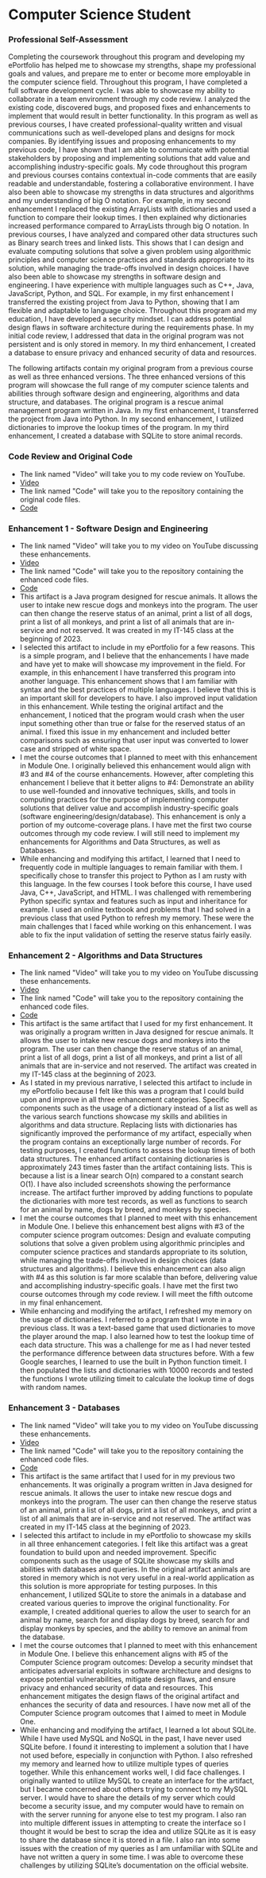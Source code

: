 # Computer Science Student

### Professional Self-Assessment

  Completing the coursework throughout this program and developing my ePortfolio has helped me to showcase my strengths, shape my professional goals and values, and prepare me to enter or become more employable in the computer science field. Throughout this program, I have completed a full software development cycle. I was able to showcase my ability to collaborate in a team environment through my code review. I analyzed the existing code, discovered bugs, and proposed fixes and enhancements to implement that would result in better functionality. In this program as well as previous courses, I have created professional-quality written and visual communications such as well-developed plans and designs for mock companies. By identifying issues and proposing enhancements to my previous code, I have shown that I am able to communicate with potential stakeholders by proposing and implementing solutions that add value and accomplishing industry-specific goals. My code throughout this program and previous courses contains contextual in-code comments that are easily readable and understandable, fostering a collaborative environment. I have also been able to showcase my strengths in data structures and algorithms and my understanding of big O notation. For example, in my second enhancement I replaced the existing ArrayLists with dictionaries and used a function to compare their lookup times. I then explained why dictionaries increased performance compared to ArrayLists through big O notation. In previous courses, I have analyzed and compared other data structures such as Binary search trees and linked lists. This shows that I can design and evaluate computing solutions that solve a given problem using algorithmic principles and computer science practices and standards appropriate to its solution, while managing the trade-offs involved in design choices. I have also been able to showcase my strengths in software design and engineering. I have experience with multiple languages such as C++, Java, JavaScript, Python, and SQL. For example, in my first enhancement I transferred the existing project from Java to Python, showing that I am flexible and adaptable to language choice. Throughout this program and my education, I have developed a security mindset. I can address potential design flaws in software architecture during the requirements phase. In my initial code review, I addressed that data in the original program was not persistent and is only stored in memory. In my third enhancement, I created a database to ensure privacy and enhanced security of data and resources.

  The following artifacts contain my original program from a previous course as well as three enhanced versions. The three enhanced versions of this program will showcase the full range of my computer science talents and abilities through software design and engineering, algorithms and data structure, and databases. The original program is a rescue animal management program written in Java. In my first enhancement, I transferred the project from Java into Python. In my second enhancement, I utilized dictionaries to improve the lookup times of the program. In my third enhancement, I created a database with SQLite to store animal records. 

### Code Review and Original Code
- The link named "Video" will take you to my code review on YouTube. 
- [Video](https://www.youtube.com/watch?v=PhLqyLRzCWo)
- The link named "Code" will take you to the repository containing the original code files. 
- [Code](https://github.com/CollinKachenmeister/CollinKachenmeister.github.io/tree/main/Grazioso)

### Enhancement 1 - Software Design and Engineering

- The link named "Video" will take you to my video on YouTube discussing these enhancements.
- [Video](https://www.youtube.com/watch?v=vNH8NqsO3v8) 
- The link named "Code" will take you to the repository containing the enhanced code files.
- [Code](https://github.com/CollinKachenmeister/CollinKachenmeister.github.io/tree/main/Grazioso%20-%20Enhancement%201%20Python)
- This artifact is a Java program designed for rescue animals. It allows the user to intake new rescue dogs and monkeys into the program. The user can then change the reserve status of an animal, print a list of all dogs, print a list of all monkeys, and print a list of all animals that are in-service and not reserved. It was created in my IT-145 class at the beginning of 2023. 
- I selected this artifact to include in my ePortfolio for a few reasons. This is a simple program, and I believe that the enhancements I have made and have yet to make will showcase my improvement in the field. For example, in this enhancement I have transferred this program into another language. This enhancement shows that I am familiar with syntax and the best practices of multiple languages. I believe that this is an important skill for developers to have. I also improved input validation in this enhancement. While testing the original artifact and the enhancement, I noticed that the program would crash when the user input something other than true or false for the reserved status of an animal. I fixed this issue in my enhancement and included better comparisons such as ensuring that user input was converted to lower case and stripped of white space. 
- I met the course outcomes that I planned to meet with this enhancement in Module One. I originally believed this enhancement would align with #3 and #4 of the course enhancements. However, after completing this enhancement I believe that it better aligns to #4: Demonstrate an ability to use well-founded and innovative techniques, skills, and tools in computing practices for the purpose of implementing computer solutions that deliver value and accomplish industry-specific goals (software engineering/design/database). This enhancement is only a portion of my outcome-coverage plans. I have met the first two course outcomes through my code review. I will still need to implement my enhancements for Algorithms and Data Structures, as well as Databases. 
- While enhancing and modifying this artifact, I learned that I need to frequently code in multiple languages to remain familiar with them. I specifically chose to transfer this project to Python as I am rusty with this language. In the few courses I took before this course, I have used Java, C++, JavaScript, and HTML. I was challenged with remembering Python specific syntax and features such as input and inheritance for example. I used an online textbook and problems that I had solved in a previous class that used Python to refresh my memory. These were the main challenges that I faced while working on this enhancement. I was able to fix the input validation of setting the reserve status fairly easily. 


### Enhancement 2 - Algorithms and Data Structures

- The link named "Video" will take you to my video on YouTube discussing these enhancements.
- [Video](https://www.youtube.com/watch?v=7SQIQyyDJjE)
- The link named "Code" will take you to the repository containing the enhanced code files.
- [Code](https://github.com/CollinKachenmeister/CollinKachenmeister.github.io/tree/main/Grazioso%20-%20Enhancement%202%20Algorithms)
- This artifact is the same artifact that I used for my first enhancement. It was originally a program written in Java designed for rescue animals. It allows the user to intake new rescue dogs and monkeys into the program. The user can then change the reserve status of an animal, print a list of all dogs, print a list of all monkeys, and print a list of all animals that are in-service and not reserved. The artifact was created in my IT-145 class at the beginning of 2023. 
- As I stated in my previous narrative, I selected this artifact to include in my ePortfolio because I felt like this was a program that I could build upon and improve in all three enhancement categories. Specific components such as the usage of a dictionary instead of a list as well as the various search functions showcase my skills and abilities in algorithms and data structure. Replacing lists with dictionaries has significantly improved the performance of my artifact, especially when the program contains an exceptionally large number of records. For testing purposes, I created functions to assess the lookup times of both data structures. The enhanced artifact containing dictionaries is approximately 243 times faster than the artifact containing lists. This is because a list is a linear search O(n) compared to a constant search O(1). I have also included screenshots showing the performance increase. The artifact further improved by adding functions to populate the dictionaries with more test records, as well as functions to search for an animal by name, dogs by breed, and monkeys by species. 
- I met the course outcomes that I planned to meet with this enhancement in Module One. I believe this enhancement best aligns with #3 of the computer science program outcomes: Design and evaluate computing solutions that solve a given problem using algorithmic principles and computer science practices and standards appropriate to its solution, while managing the trade-offs involved in design choices (data structures and algorithms). I believe this enhancement can also align with #4 as this solution is far more scalable than before, delivering value and accomplishing industry-specific goals. I have met the first two course outcomes through my code review. I will meet the fifth outcome in my final enhancement. 
- While enhancing and modifying the artifact, I refreshed my memory on the usage of dictionaries. I referred to a program that I wrote in a previous class. It was a text-based game that used dictionaries to move the player around the map. I also learned how to test the lookup time of each data structure. This was a challenge for me as I had never tested the performance difference between data structures before. With a few Google searches, I learned to use the built in Python function timeit. I then populated the lists and dictionaries with 10000 records and tested the functions I wrote utilizing timeit to calculate the lookup time of dogs with random names.


### Enhancement 3 - Databases

- The link named "Video" will take you to my video on YouTube discussing these enhancements.
- [Video](https://www.youtube.com/watch?v=Oxta32vM2Ns)
- The link named "Code" will take you to the repository containing the enhanced code files.
- [Code](https://github.com/CollinKachenmeister/CollinKachenmeister.github.io/tree/main/Grazioso%20-%20Enhancement%203%20Database)
- This artifact is the same artifact that I used for in my previous two enhancements. It was originally a program written in Java designed for rescue animals. It allows the user to intake new rescue dogs and monkeys into the program. The user can then change the reserve status of an animal, print a list of all dogs, print a list of all monkeys, and print a list of all animals that are in-service and not reserved. The artifact was created in my IT-145 class at the beginning of 2023.
- I selected this artifact to include in my ePortfolio to showcase my skills in all three enhancement categories. I felt like this artifact was a great foundation to build upon and needed improvement. Specific components such as the usage of SQLite showcase my skills and abilities with databases and queries. In the original artifact animals are stored in memory which is not very useful in a real-world application as this solution is more appropriate for testing purposes. In this enhancement, I utilized SQLite to store the animals in a database and created various queries to improve the original functionality. For example, I created additional queries to allow the user to search for an animal by name, search for and display dogs by breed, search for and display monkeys by species, and the ability to remove an animal from the database. 
- I met the course outcomes that I planned to meet with this enhancement in Module One. I believe this enhancement aligns with #5 of the Computer Science program outcomes: Develop a security mindset that anticipates adversarial exploits in software architecture and designs to expose potential vulnerabilities, mitigate design flaws, and ensure privacy and enhanced security of data and resources. This enhancement mitigates the design flaws of the original artifact and enhances the security of data and resources. I have now met all of the Computer Science program outcomes that I aimed to meet in Module One. 
- While enhancing and modifying the artifact, I learned a lot about SQLite. While I have used MySQL and NoSQL in the past, I have never used SQLite before. I found it interesting to implement a solution that I have not used before, especially in conjunction with Python. I also refreshed my memory and learned how to utilize multiple types of queries together. While this enhancement works well, I did face challenges. I originally wanted to utilize MySQL to create an interface for the artifact, but I became concerned about others trying to connect to my MySQL server. I would have to share the details of my server which could become a security issue, and my computer would have to remain on with the server running for anyone else to test my program. I also ran into multiple different issues in attempting to create the interface so I thought it would be best to scrap the idea and utilize SQLite as it is easy to share the database since it is stored in a file. I also ran into some issues with the creation of my queries as I am unfamiliar with SQLite and have not written a query in some time. I was able to overcome these challenges by utilizing SQLite’s documentation on the official website. 
